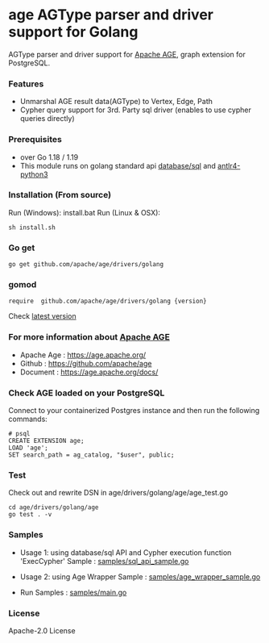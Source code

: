 # age AGType parser and driver support for Golang 

AGType parser and driver support for [Apache AGE](https://age.apache.org/), graph extension for PostgreSQL.

### Features
* Unmarshal AGE result data(AGType) to Vertex, Edge, Path
* Cypher query support for 3rd. Party sql driver (enables to use cypher queries directly)

### Prerequisites
* over Go 1.18 / 1.19
* This module runs on golang standard api [database/sql](https://golang.org/pkg/database/sql/) and [antlr4-python3](https://github.com/antlr/antlr4/tree/master/runtime/Go/antlr)

### Installation (From source)
Run (Windows): install.bat
Run (Linux & OSX):
```
sh install.sh
```

### Go get  
``` 
go get github.com/apache/age/drivers/golang
```
### gomod
``` 
require  github.com/apache/age/drivers/golang {version}
```


Check [latest version](https://github.com/apache/age/releases)

### For more information about [Apache AGE](https://age.apache.org/)
* Apache Age : https://age.apache.org/
* Github : https://github.com/apache/age
* Document : https://age.apache.org/docs/

### Check AGE loaded on your PostgreSQL
Connect to your containerized Postgres instance and then run the following commands:
```(sql)
# psql 
CREATE EXTENSION age;
LOAD 'age';
SET search_path = ag_catalog, "$user", public;
```

### Test
Check out and rewrite DSN in age/drivers/golang/age/age_test.go
```
cd age/drivers/golang/age
go test . -v

```

### Samples
* Usage 1: using database/sql API and Cypher execution function 'ExecCypher' 
  Sample : [samples/sql_api_sample.go](samples/sql_api_sample.go)

* Usage 2: using Age Wrapper 
  Sample : [samples/age_wrapper_sample.go](samples/age_wrapper_sample.go)

* Run Samples : [samples/main.go](samples/main.go)


### License
Apache-2.0 License
